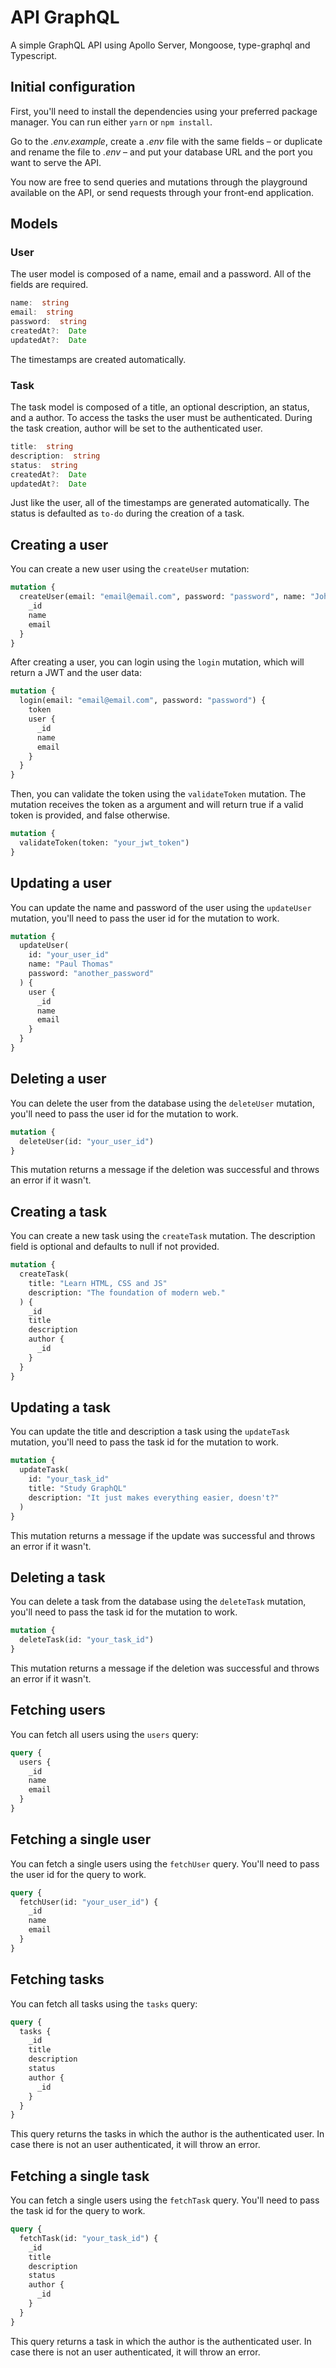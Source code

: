 # API GraphQL

A simple GraphQL API using Apollo Server, Mongoose, type-graphql and Typescript.

## Initial configuration

First, you'll need to install the dependencies using your preferred package manager.
You can run either `yarn` or `npm install`.

Go to the _.env.example_, create a _.env_ file with the same fields – or duplicate and rename the file to _.env_ – and put your database URL and the port you want to serve the API.

You now are free to send queries and mutations through the playground available on the API, or send requests through your front-end application.

## Models

### User

The user model is composed of a name, email and a password. All of the fields are required.

```typescript
name:  string
email:  string
password:  string
createdAt?:  Date
updatedAt?:  Date
```

The timestamps are created automatically.

### Task

The task model is composed of a title, an optional description, an status, and a author. To access the tasks the user must be authenticated. During the task creation, author will be set to the authenticated user.

```typescript
title:  string
description:  string
status:  string
createdAt?:  Date
updatedAt?:  Date
```

Just like the user, all of the timestamps are generated automatically. The status is defaulted as `to-do` during the creation of a task.

## Creating a user

You can create a new user using the `createUser` mutation:

```graphql
mutation {
  createUser(email: "email@email.com", password: "password", name: "John Doe") {
    _id
    name
    email
  }
}
```

After creating a user, you can login using the `login` mutation, which will return a JWT and the user data:

```graphql
mutation {
  login(email: "email@email.com", password: "password") {
    token
    user {
      _id
      name
      email
    }
  }
}
```

Then, you can validate the token using the `validateToken` mutation. The mutation receives the token as a argument and will return true if a valid token is provided, and false otherwise.

```graphql
mutation {
  validateToken(token: "your_jwt_token")
}
```

## Updating a user

You can update the name and password of the user using the `updateUser` mutation, you'll need to pass the user id for the mutation to work.

```graphql
mutation {
  updateUser(
    id: "your_user_id"
    name: "Paul Thomas"
    password: "another_password"
  ) {
    user {
      _id
      name
      email
    }
  }
}
```

## Deleting a user

You can delete the user from the database using the `deleteUser` mutation, you'll need to pass the user id for the mutation to work.

```graphql
mutation {
  deleteUser(id: "your_user_id")
}
```

This mutation returns a message if the deletion was successful and throws an error if it wasn't.

## Creating a task

You can create a new task using the `createTask` mutation. The description field is optional and defaults to null if not provided.

```graphql
mutation {
  createTask(
    title: "Learn HTML, CSS and JS"
    description: "The foundation of modern web."
  ) {
    _id
    title
    description
    author {
      _id
    }
  }
}
```

## Updating a task

You can update the title and description a task using the `updateTask` mutation, you'll need to pass the task id for the mutation to work.

```graphql
mutation {
  updateTask(
    id: "your_task_id"
    title: "Study GraphQL"
    description: "It just makes everything easier, doesn't?"
  )
}
```

This mutation returns a message if the update was successful and throws an error if it wasn't.

## Deleting a task

You can delete a task from the database using the `deleteTask` mutation, you'll need to pass the task id for the mutation to work.

```graphql
mutation {
  deleteTask(id: "your_task_id")
}
```

This mutation returns a message if the deletion was successful and throws an error if it wasn't.

## Fetching users

You can fetch all users using the `users` query:

```graphql
query {
  users {
    _id
    name
    email
  }
}
```

## Fetching a single user

You can fetch a single users using the `fetchUser` query. You'll need to pass the user id for the query to work.

```graphql
query {
  fetchUser(id: "your_user_id") {
    _id
    name
    email
  }
}
```

## Fetching tasks

You can fetch all tasks using the `tasks` query:

```graphql
query {
  tasks {
    _id
    title
    description
    status
    author {
      _id
    }
  }
}
```

This query returns the tasks in which the author is the authenticated user. In case there is not an user authenticated, it will throw an error.

## Fetching a single task

You can fetch a single users using the `fetchTask` query. You'll need to pass the task id for the query to work.

```graphql
query {
  fetchTask(id: "your_task_id") {
    _id
    title
    description
    status
    author {
      _id
    }
  }
}
```

This query returns a task in which the author is the authenticated user. In case there is not an user authenticated, it will throw an error.
